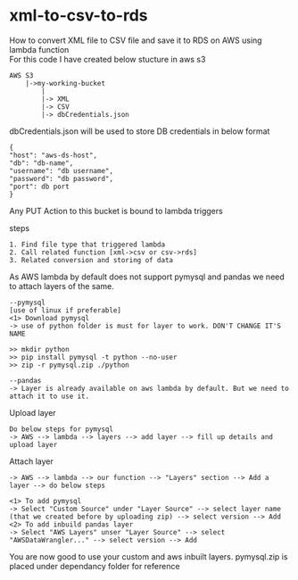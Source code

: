 # xml-to-csv-to-rds
How to convert XML file to CSV file and save it to RDS on AWS using lambda function
<br>
For this code I have created below stucture in aws s3
	
	AWS S3
		|->my-working-bucket
			|
			|-> XML
			|-> CSV
			|-> dbCredentials.json

dbCredentials.json will be used to store DB credentials in below format

	{
    "host": "aws-ds-host",
    "db": "db-name",
    "username": "db username",
    "password": "db password",
    "port": db port
	}

Any PUT Action to this bucket is bound to lambda triggers

steps
	
	1. Find file type that triggered lambda
	2. Call related function [xml->csv or csv->rds]
	3. Related conversion and storing of data


As AWS lambda by default does not support pymysql and pandas we need to attach layers of the same.

	--pymysql
	[use of linux if preferable]
	<1> Download pymysql
	-> use of python folder is must for layer to work. DON'T CHANGE IT'S NAME

	>> mkdir python 
	>> pip install pymysql -t python --no-user
	>> zip -r pymysql.zip ./python

	--pandas
	-> Layer is already available on aws lambda by default. But we need to attach it to use it.


Upload layer

	Do below steps for pymysql
	-> AWS --> lambda --> layers --> add layer --> fill up details and upload layer

Attach layer

	-> AWS --> lambda --> our function --> "Layers" section --> Add a layer --> do below steps
	
	<1> To add pymysql
	-> Select "Custom Source" under "Layer Source" --> select layer name (that we created before by uploading zip) --> select version --> Add
	<2> To add inbuild pandas layer
	-> Select "AWS Layers" unser "Layer Source" --> select "AWSDataWrangler..." --> select version --> Add


You are now good to use your custom and aws inbuilt layers.
pymysql.zip is placed under dependancy folder for reference
